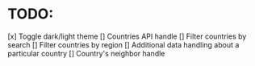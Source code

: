 # TODO:

[x] Toggle dark/light theme
[] Countries API handle
[] Filter countries by search
[] Filter countries by region
[] Additional data handling about a particular country
[] Country's neighbor handle